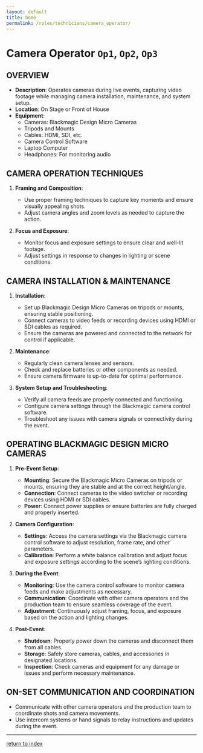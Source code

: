 ```yaml
---
layout: default
title: home
permalink: /roles/technicians/camera_operator/
---
```

# Camera Operator `Op1`, `Op2`, `Op3`

## OVERVIEW

- **Description**: Operates cameras during live events, capturing video footage while managing camera installation, maintenance, and system setup.
- **Location**: On Stage or Front of House
- **Equipment**:
  - Cameras: Blackmagic Design Micro Cameras
  - Tripods and Mounts
  - Cables: HDMI, SDI, etc.
  - Camera Control Software
  - Laptop Computer
  - Headphones: For monitoring audio

## CAMERA OPERATION TECHNIQUES

1. **Framing and Composition**:
   - Use proper framing techniques to capture key moments and ensure visually appealing shots.
   - Adjust camera angles and zoom levels as needed to capture the action.

2. **Focus and Exposure**:
   - Monitor focus and exposure settings to ensure clear and well-lit footage.
   - Adjust settings in response to changes in lighting or scene conditions.

## CAMERA INSTALLATION & MAINTENANCE

1. **Installation**:
   - Set up Blackmagic Design Micro Cameras on tripods or mounts, ensuring stable positioning.
   - Connect cameras to video feeds or recording devices using HDMI or SDI cables as required.
   - Ensure the cameras are powered and connected to the network for control if applicable.

2. **Maintenance**:
   - Regularly clean camera lenses and sensors.
   - Check and replace batteries or other components as needed.
   - Ensure camera firmware is up-to-date for optimal performance.

3. **System Setup and Troubleshooting**:
   - Verify all camera feeds are properly connected and functioning.
   - Configure camera settings through the Blackmagic camera control software.
   - Troubleshoot any issues with camera signals or connectivity during the event.

## OPERATING BLACKMAGIC DESIGN MICRO CAMERAS

1. **Pre-Event Setup**:
   - **Mounting**: Secure the Blackmagic Micro Cameras on tripods or mounts, ensuring they are stable and at the correct height/angle.
   - **Connection**: Connect cameras to the video switcher or recording devices using HDMI or SDI cables.
   - **Power**: Connect power supplies or ensure batteries are fully charged and properly inserted.

2. **Camera Configuration**:
   - **Settings**: Access the camera settings via the Blackmagic camera control software to adjust resolution, frame rate, and other parameters.
   - **Calibration**: Perform a white balance calibration and adjust focus and exposure settings according to the scene’s lighting conditions.

3. **During the Event**:
   - **Monitoring**: Use the camera control software to monitor camera feeds and make adjustments as necessary.
   - **Communication**: Coordinate with other camera operators and the production team to ensure seamless coverage of the event.
   - **Adjustment**: Continuously adjust framing, focus, and exposure based on the action and lighting changes.

4. **Post-Event**:
   - **Shutdown**: Properly power down the cameras and disconnect them from all cables.
   - **Storage**: Safely store cameras, cables, and accessories in designated locations.
   - **Inspection**: Check cameras and equipment for any damage or issues and perform necessary maintenance.

## ON-SET COMMUNICATION AND COORDINATION

- Communicate with other camera operators and the production team to coordinate shots and camera movements.
- Use intercom systems or hand signals to relay instructions and updates during the event.

---
[return to index](../../index.md)
